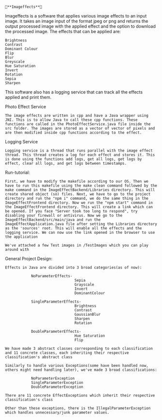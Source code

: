 
						                                                                      👾**Imageffects**👾

Imageffects is a software that applies various image effects to an input image. It takes an image input of the format jpeg or png and returns the output processed image with the applied effect and the option to download the processed image. The effects that can be applied are:

	Brightness
	Contrast
	Dominant Colour
	Flip
	Blur
	Greyscale
	Hue Saturation
	Invert
	Rotation
	Sepia
	Sharpen

This software also has a logging service that can track all the effects applied and print them.

Photo Effect Service

	The image effects are written in cpp and have a Java wrapper using JNI. This is to allow Java to call these cpp functions. These functions are called in the PhotoEffectService.java file inside the src folder. The images are stored as a vector of vector of pixels and are then modified inside cpp functions according to the effect.

Logging Service

	Logging service is a thread that runs parallel with the image effect thread. This thread creates a log for each effect and stores it. This is done using the functions add logs, get all logs, get logs by effect, clear all logs, and get logs between timestamps.

Run-tutorial:

	First, we have to modify the makefile according to our OS. Then we have to run this makefile using the make clean command followed by the make command in the ImageEffectBackend/Libraries directory. This will create shared object (so) files. Next, we have to go to the project directory and run the "npm i" command, we do the same thing in the ImageEffectFrontend directory. Now we run the "npm start" command in the ImageEffectFrontend directory. This will create a link which can be opened. If you face "Server took too long to respond", try disabling your firewall or antivirus. Now we go to the ImageEffectBackend/src/main/java and run the ImageEffectApplication.java file after setting the Libraries directory as the 'sources' root. This will enable all the effects and the logging service. We can now use the link opened in the browser to use the application

	We've attached a few Test images in /TestImages which you can play around with


General Project Design:

	Effects in Java are divided into 3 broad categories(as of now):

				NoParameterEffects-
									Sepia
									Grayscale
									Invert
									DominantColour

				SingleParameterEffects-
									Brightness
									Contrast
									GaussianBlur
									Sharpen
									Rotation

				DoubleParameterEffects-
									Hue Saturation
									Flip

	We have made 3 abstract classes corresponding to each classification and 11 concrete classes, each inheriting their respective classification's abstract class

	Similarly to handle various Exceptions(some have been handled now, others might need handling later), we've made 3 broad classifications:

				NoParameterException
				SingleParameterException
				DoubleParameterException
	
	There are 11 concrete EffectExceptions which inherit their respective classification's class

	Other than these exceptions, there is the IllegalParameterException which handles unnecessary/junk parameter values.
